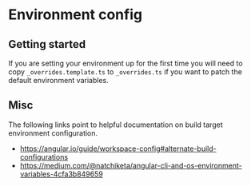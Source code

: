 # Environment config

## Getting started

If you are setting your environment up for the first time you will
need to copy `_overrides.template.ts` to `_overrides.ts` if you want
to patch the default environment variables.

## Misc

The following links point to helpful documentation on build target environment configuration.

- https://angular.io/guide/workspace-config#alternate-build-configurations
- https://medium.com/@natchiketa/angular-cli-and-os-environment-variables-4cfa3b849659

